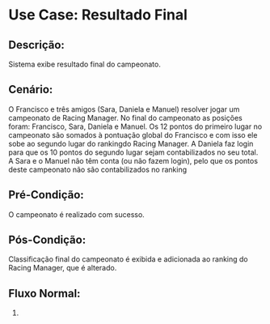 # Use Case: Resultado Final

## Descrição:
Sistema exibe resultado final do campeonato.

## Cenário:
O Francisco e três amigos (Sara, Daniela e Manuel) resolver jogar um campeonato de Racing Manager.
No final do campeonato as posições foram: Francisco, Sara, Daniela e Manuel. 
Os 12 pontos do primeiro lugar no campeonato são somados à pontuação global do Francisco e com isso ele sobe ao segundo lugar do rankingdo Racing Manager.
A Daniela faz login para que os 10 pontos do segundo lugar sejam contabilizados no seu total. A Sara e o Manuel não têm conta (ou não fazem login),
pelo que os pontos deste campeonato não são contabilizados no ranking

## Pré-Condição:
O campeonato é realizado com sucesso.

## Pós-Condição:
Classificação final do campeonato é exibida e adicionada ao ranking do Racing Manager, que é alterado.

## Fluxo Normal:
1.
